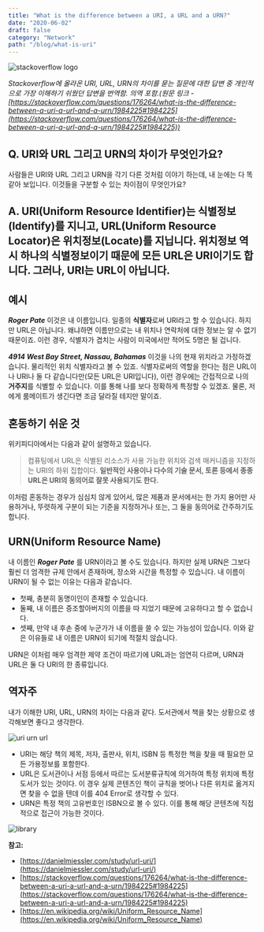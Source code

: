 ```yaml
---
title: "What is the difference between a URI, a URL and a URN?"
date: "2020-06-02"
draft: false
category: "Network"
path: "/blog/what-is-uri"
---
```


![stackoverflow logo](https://cdn.sstatic.net/Sites/stackoverflow/company/img/logos/so/so-logo.svg?v=a010291124bf)

_Stackoverflow에 올라온 URI, URL, URN의 차이를 묻는 질문에 대한 답변 중 개인적으로 가장 이해하기 쉬웠던 답변을 번역함. 의역 포함.(원문 링크 - [https://stackoverflow.com/questions/176264/what-is-the-difference-between-a-uri-a-url-and-a-urn/1984225#1984225](https://stackoverflow.com/questions/176264/what-is-the-difference-between-a-uri-a-url-and-a-urn/1984225#1984225))_


## Q. URI와 URL 그리고 URN의 차이가 무엇인가요?
사람들은 URI와 URL 그리고 URN을 각기 다른 것처럼 이야기 하는데, 내 눈에는 다 똑같아 보입니다. 이것들을 구분할 수 있는 차이점이 무엇인가요?


## A. URI(Uniform Resource Identifier)는 식별정보(Identify)를 지니고, URL(Uniform Resource Locator)은 위치정보(Locate)를 지닙니다. 위치정보 역시 하나의 식별정보이기 때문에 모든 URL은 URI이기도 합니다. 그러나, URI는 URL이 아닙니다.


## 예시
**_Roger Pate_**
이것은 내 이름입니다. 일종의 **식별자**로써 URI라고 할 수 있습니다. 하지만 URL은 아닙니다. 왜냐하면 이름만으로는 내 위치나 연락처에 대한 정보는 알 수 없기 때문이죠. 이런 경우, 식별자가 겹치는 사람이 미국에서만 적어도 5명은 될 겁니다.

**_4914 West Bay Street, Nassau, Bahamas_**
이것을 나의 현재 위치라고 가정하겠습니다. 물리적인 위치 식별자라고 볼 수 있죠. 식별자로써의 역할을 한다는 점은 URL이나 URI나 둘 다 같습니다만(모든 URL은 URI입니다), 이런 경우에는 간접적으로 나의 **거주지**를 식별할 수 있습니다. 이를 통해 나를 보다 정확하게 특정할 수 있겠죠. 물론, 저에게 룸메이트가 생긴다면 조금 달라질 테지만 말이죠.


## 혼동하기 쉬운 것
위키피디아에서는 다음과 같이 설명하고 있습니다.
> 컴퓨팅에서 URL은 식별된 리소스가 사용 가능한 위치와 검색 매커니즘을 지정하는 URI의 하위 집합이다. **일반적인 사용이나 다수의 기술 문서, 토론 등에서 종종 URL은 URI의 동의어로 잘못 사용되기도 한다.**

이처럼 혼동하는 경우가 심심치 않게 있어서, 많은 제품과 문서에서는 한 가지 용어만 사용하거나, 뚜렷하게 구분이 되는 기준을 지정하거나 또는, 그 둘을 동의어로 간주하기도 합니다.


## URN(Uniform Resource Name)
내 이름인 **_Roger Pate_** 를 URN이라고 볼 수도 있습니다. 하지만 실제 URN은 그보다 훨씬 더 엄격한 규제 안에서 존재하며, 장소와 시간을 특정할 수 있습니다.
내 이름이 URN이 될 수 없는 이유는 다음과 같습니다.

- 첫째, 충분히 동명이인이 존재할 수 있습니다.
- 둘째, 내 이름은 증조할아버지의 이름을 따 지었기 때문에 고유하다고 할 수 없습니다.
- 셋째, 만약 내 후손 중에 누군가가 내 이름을 쓸 수 있는 가능성이 있습니다.
이와 같은 이유들로 내 이름은 URN이 되기에 적절치 않습니다.

URN은 이처럼 매우 엄격한 제약 조건이 따르기에 URL과는 엄연히 다르며, URN과 URL은 둘 다 URI의 한 종류입니다.


## 역자주
내가 이해한 URI, URL, URN의 차이는 다음과 같다. 도서관에서 책을 찾는 상황으로 생각해보면 좋다고 생각한다.

![uri urn url](https://danielmiessler.com/images/uri-urn-url-miessler-2019-1024x969.png)

- URI는 해당 책의 제목, 저자, 출판사, 위치, ISBN 등 특정한 책을 찾을 때 필요한 모든 가용정보를 포함한다.
- URL은 도서관이나 서점 등에서 따르는 도서분류규칙에 의거하여 특정 위치에 특정 도서가 있는 것이다. 이 경우 실제 콘텐츠인 책이 규칙을 벗어나 다른 위치로 옮겨지면 찾을 수 없을 텐데 이를 404 Error로 생각할 수 있다.
- URN은 특정 책의 고유번호인 ISBN으로 볼 수 있다. 이를 통해 해당 콘텐츠에 직접적으로 접근이 가능한 것이다.

![library](https://images.unsplash.com/photo-1553714198-c9d2ecdfe675?ixlib=rb-1.2.1&ixid=eyJhcHBfaWQiOjEyMDd9&auto=format&fit=crop&w=1950&q=80)

**참고:**
  -  [https://danielmiessler.com/study/url-uri/](https://danielmiessler.com/study/url-uri/) 
  -  [https://stackoverflow.com/questions/176264/what-is-the-difference-between-a-uri-a-url-and-a-urn/1984225#1984225](https://stackoverflow.com/questions/176264/what-is-the-difference-between-a-uri-a-url-and-a-urn/1984225#1984225) 
  -  [https://en.wikipedia.org/wiki/Uniform_Resource_Name](https://en.wikipedia.org/wiki/Uniform_Resource_Name)
